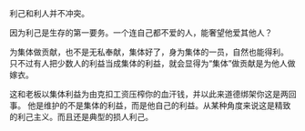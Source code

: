 利己和利人并不冲突。

因为利己是生存的第一要务。一个连自己都不爱的人，能奢望他爱其他人？

为集体做贡献，也不是无私奉献，集体好了，身为集体的一员，自然也能得利。
只不过有人把少数人的利益当成集体的利益，就会显得为“集体”做贡献是为他人做嫁衣。

这和老板以集体利益为由克扣工资压榨你的血汗钱，并以此来道德绑架你这是两回事。
他是维护的不是集体的利益，而是他自己的利益。从某种角度来说这是精致的利己主义。而且还是典型的损人利己。